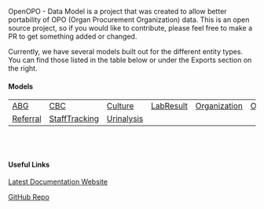 OpenOPO - Data Model is a project that was created to allow better portability of OPO (Organ Procurement Organization) data. This is an open source project, so if you would like to contribute, please feel free to make a PR to get something added or changed.

Currently, we have several models built out for the different entity types. You can find those listed in the table below or under the Exports section on the right.

#### Models
<table>
    <tr>
        <td><a href="/classes/ABGBase.html">ABG</a></td>
        <td><a href="/classes/CBCBase.html">CBC</a></td>
        <td><a href="/classes/CultureBase.html">Culture</a></td>
        <td><a href="/classes/LabResultBase.html">LabResult</a></td>
        <td><a href="/classes/OrganizationBase.html">Organization</a></td>
        <td><a href="/classes/OrganizationUnitBase.html">OrganizationUnit</a></td>
    </tr>
    <tr>
        <td><a href="/classes/ReferralBase.html">Referral</a></td>
        <td><a href="/classes/StaffTrackingBase.html">StaffTracking</a></td>
        <td><a href="/classes/UrinalysisBase.html">Urinalysis</a></td>
        <td></td>
        <td></td>
    </td>
</table>

<br />
<br />

#### Useful Links

[Latest Documentation Website](https://open-opo.github.io/data-model/)

[GitHub Repo](https://github.com/open-opo/data-model)